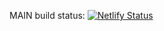 MAIN build status: [![Netlify Status](https://api.netlify.com/api/v1/badges/6d73b7fa-6272-4440-a19a-f864585710d6/deploy-status)](https://app.netlify.com/sites/tasaal/deploys)
